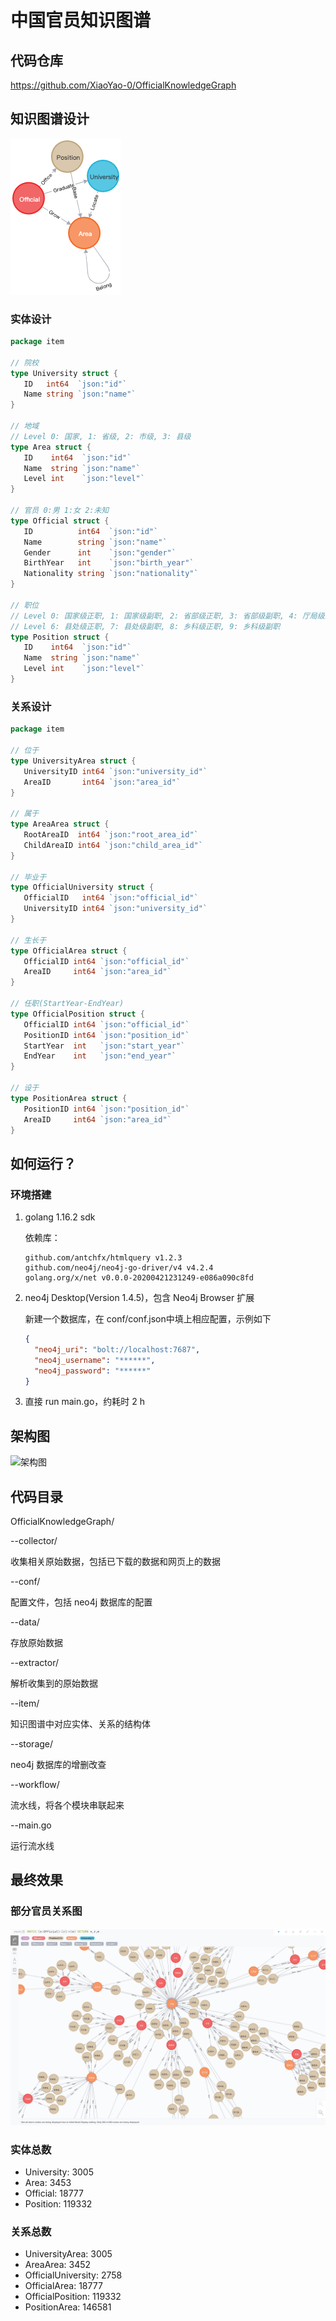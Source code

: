 # 中国官员知识图谱

## 代码仓库

https://github.com/XiaoYao-0/OfficialKnowledgeGraph

## 知识图谱设计

![schema](README.assets/schema.png)

### 实体设计

```go
package item

// 院校
type University struct {
   ID   int64  `json:"id"`
   Name string `json:"name"`
}

// 地域
// Level 0: 国家, 1: 省级, 2: 市级, 3: 县级
type Area struct {
   ID    int64  `json:"id"`
   Name  string `json:"name"`
   Level int    `json:"level"`
}

// 官员 0:男 1:女 2:未知
type Official struct {
   ID          int64  `json:"id"`
   Name        string `json:"name"`
   Gender      int    `json:"gender"`
   BirthYear   int    `json:"birth_year"`
   Nationality string `json:"nationality"`
}

// 职位
// Level 0: 国家级正职, 1: 国家级副职, 2: 省部级正职, 3: 省部级副职, 4: 厅局级正职, 5: 厅局级副职
// Level 6: 县处级正职, 7: 县处级副职, 8: 乡科级正职, 9: 乡科级副职
type Position struct {
   ID    int64  `json:"id"`
   Name  string `json:"name"`
   Level int    `json:"level"`
}
```

### 关系设计

```go
package item

// 位于
type UniversityArea struct {
   UniversityID int64 `json:"university_id"`
   AreaID       int64 `json:"area_id"`
}

// 属于
type AreaArea struct {
   RootAreaID  int64 `json:"root_area_id"`
   ChildAreaID int64 `json:"child_area_id"`
}

// 毕业于
type OfficialUniversity struct {
   OfficialID   int64 `json:"official_id"`
   UniversityID int64 `json:"university_id"`
}

// 生长于
type OfficialArea struct {
   OfficialID int64 `json:"official_id"`
   AreaID     int64 `json:"area_id"`
}

// 任职(StartYear-EndYear)
type OfficialPosition struct {
   OfficialID int64 `json:"official_id"`
   PositionID int64 `json:"position_id"`
   StartYear  int   `json:"start_year"`
   EndYear    int   `json:"end_year"`
}

// 设于
type PositionArea struct {
   PositionID int64 `json:"position_id"`
   AreaID     int64 `json:"area_id"`
}
```

## 如何运行？

### 环境搭建

1. golang 1.16.2 sdk 

   依赖库：

   ```
   github.com/antchfx/htmlquery v1.2.3
   github.com/neo4j/neo4j-go-driver/v4 v4.2.4
   golang.org/x/net v0.0.0-20200421231249-e086a090c8fd
   ```

2. neo4j Desktop(Version 1.4.5)，包含 Neo4j Browser 扩展

   新建一个数据库，在 conf/conf.json中填上相应配置，示例如下

   ```json
   {
     "neo4j_uri": "bolt://localhost:7687",
     "neo4j_username": "******",
     "neo4j_password": "******"
   }
   ```

3. 直接 run main.go，约耗时 2 h

## 架构图

![架构图](/Users/bytedance/Downloads/架构图.png)

## 代码目录

OfficialKnowledgeGraph/

--collector/

  收集相关原始数据，包括已下载的数据和网页上的数据

--conf/

  配置文件，包括 neo4j 数据库的配置

--data/

  存放原始数据

--extractor/

  解析收集到的原始数据

--item/

  知识图谱中对应实体、关系的结构体

--storage/

  neo4j 数据库的增删改查

--workflow/

  流水线，将各个模块串联起来

--main.go

  运行流水线

## 最终效果

### 部分官员关系图

![show_results](README.assets/show_results.png)

### 实体总数

- University: 3005
- Area: 3453
- Official: 18777
- Position: 119332

### 关系总数

- UniversityArea: 3005
- AreaArea: 3452
- OfficialUniversity: 2758
- OfficialArea: 18777
- OfficialPosition: 119332
- PositionArea: 146581